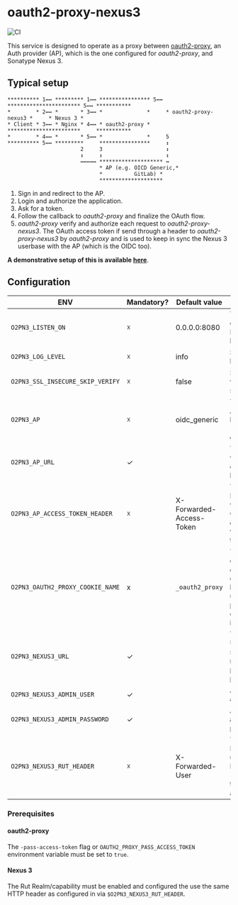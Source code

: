 # oauth2-proxy-nexus3

![CI](https://github.com/le-garff-yoann/oauth2-proxy-nexus3/workflows/CI/badge.svg)

This service is designed to operate as a proxy between [oauth2-proxy](https://github.com/oauth2-proxy/oauth2-proxy),
an Auth provider (AP), which is the one configured for *oauth2-proxy*, and Sonatype Nexus 3.

## Typical setup

```
********** 1↔↔ ********* 1↔↔ **************** 5↔↔ *********************** 5↔↔ ***********
*        * 2↔↔ *       * 3↔↔ *              *     * oauth2-proxy-nexus3 *     * Nexus 3 *
* Client * 3↔↔ * Nginx * 4↔↔ * oauth2-proxy *     ***********************     ***********
*        * 4↔↔ *       * 5↔↔ *              *     5
********** 5↔↔ *********     ****************     ↕
                       2     3                    ↕
                       ↕     ↕                    ↕
                       ↔↔↔↔↔ ******************** ↔
                             * AP (e.g. OICD Generic,*
                             *          GitLab) *
                             ********************
```

1. Sign in and redirect to the AP.
2. Login and authorize the application.
3. Ask for a token.
4. Follow the callback to *oauth2-proxy* and finalize the OAuth flow.
5. *oauth2-proxy* verify and authorize each request to *oauth2-proxy-nexus3*. The OAuth access token if send through a header to *oauth2-proxy-nexus3* by *oauth2-proxy* and is used to keep in sync the Nexus 3 userbase with the AP (which is the OIDC too).

**A demonstrative setup of this is available [here](docker/)**.

## Configuration

| ENV | Mandatory? | Default value | Description |
|-|-|-|-|
| `O2PN3_LISTEN_ON` | ☓ | 0.0.0.0:8080 | The [IP]:PORT on which the HTTP server will listen. |
| `O2PN3_LOG_LEVEL` | ☓ | info | Set Application log level. |
| `O2PN3_SSL_INSECURE_SKIP_VERIFY` | ☓ | false | Skip SSL verifications if set to `true`. |
| `O2PN3_AP` | ☓ | oidc_generic | The name of the Auth Provider to be used. (oicd_generic, gitlab) |
| `O2PN3_AP_URL` | ✓ | | The AP URL on which OAuth operations will be performed. |
| `O2PN3_AP_ACCESS_TOKEN_HEADER` | ☓ | X-Forwarded-Access-Token | The name of the HTTP header on which the AP OAuth *access_token* will be provided to this service. |
| `O2PN3_OAUTH2_PROXY_COOKIE_NAME` | x | `_oauth2_proxy` | The name of the cookie that the *oauth_proxy* creates. Should be changed to use a cookie prefix if --cookie-secure is set. |
| `O2PN3_NEXUS3_URL` | ✓ | | The Nexus 3 URL on which sync and reverse-proxying will be performed. |
| `O2PN3_NEXUS3_ADMIN_USER` | ✓ | | A Nexus 3 **admin** user. |
| `O2PN3_NEXUS3_ADMIN_PASSWORD` | ✓ | | A Nexus 3 **admin** password. |
| `O2PN3_NEXUS3_RUT_HEADER` | ☓ | X-Forwarded-User | The name of the HTTP header used by the Rut Realm/capability (Nexus 3) for the authentication. |

### Prerequisites

#### oauth2-proxy

The `-pass-access-token` flag or `OAUTH2_PROXY_PASS_ACCESS_TOKEN` environment variable must be set to `true`.

#### Nexus 3

The Rut Realm/capability must be enabled and configured the use the same HTTP header as configured in via `$O2PN3_NEXUS3_RUT_HEADER`.
